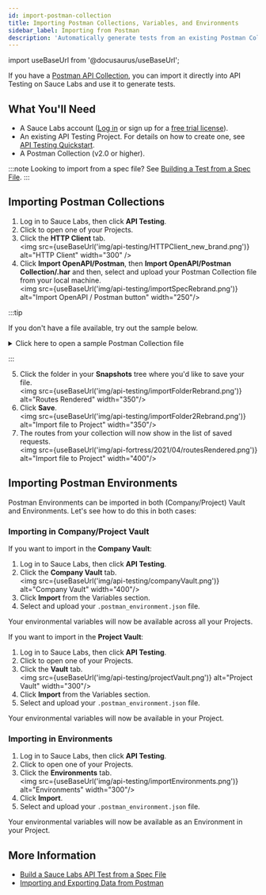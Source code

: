 ```yaml
---
id: import-postman-collection
title: Importing Postman Collections, Variables, and Environments
sidebar_label: Importing from Postman
description: 'Automatically generate tests from an existing Postman Collection.'
---
```


import useBaseUrl from '@docusaurus/useBaseUrl';

If you have a [Postman API Collection](https://www.postman.com/collection/), you can import it directly into API Testing on Sauce Labs and use it to generate tests.

## What You'll Need

- A Sauce Labs account ([Log in](https://accounts.saucelabs.com/am/XUI/#login/) or sign up for a [free trial license](https://saucelabs.com/sign-up)).
- An existing API Testing Project. For details on how to create one, see [API Testing Quickstart](/api-testing/quickstart/).
- A Postman Collection (v2.0 or higher).

:::note
Looking to import from a spec file? See [Building a Test from a Spec File](/api-testing/build-from-spec/).
:::

## Importing Postman Collections

1. Log in to Sauce Labs, then click **API Testing**.
2. Click to open one of your Projects.
3. Click the **HTTP Client** tab.<br/><img src={useBaseUrl('img/api-testing/HTTPClient_new_brand.png')} alt="HTTP Client" width="300" />
4. Click **Import OpenAPI/Postman**, then **Import OpenAPI/Postman Collection/.har** and then, select and upload your Postman Collection file from your local machine.<br/><img src={useBaseUrl('img/api-testing/importSpecRebrand.png')} alt="Import OpenAPI / Postman button" width="250"/>

:::tip

If you don't have a file available, try out the sample below.

<details><summary>Click here to open a sample Postman Collection file</summary>Copy the text below, paste the text into a text editor, then save that as a .json file.<br/><br/>

```json title="demo_postman_collection.json"
{
  "info": {
    "_postman_id": "901ae894-37d4-45c1-b1bc-bd6b31762bfe",
    "name": "demoapif",
    "description": "Call to the APIF demo API All Products Get.",
    "schema": "https://schema.getpostman.com/json/collection/v2.1.0/collection.json"
  },
  "item": [
    {
      "name": "product",
      "item": [
        {
          "name": "List All Products",
          "request": {
            "auth": {
              "type": "oauth2",
              "oauth2": [
                {
                  "key": "addTokenTo",
                  "value": "header",
                  "type": "string"
                }
              ]
            },
            "method": "GET",
            "header": [
              {
                "key": "Accept",
                "value": "application/json"
              },
              {
                "key": "key",
                "value": "ABC123",
                "type": "text"
              }
            ],
            "url": {
              "raw": "http://demoapi.apifortress.com/api/retail/product",
              "protocol": "http",
              "host": [
                "demoapi",
                "apifortress",
                "com"
              ],
              "path": [
                "api",
                "retail",
                "product"
              ]
            }
          },
          "response": []
        }
      ],
      "description": "Folder for product"
    }
  ]
}
```

</details>

:::

5. Click the folder in your **Snapshots** tree where you'd like to save your file.<br/><img src={useBaseUrl('img/api-testing/importFolderRebrand.png')} alt="Routes Rendered" width="350"/>
6. Click **Save**.<br/><img src={useBaseUrl('img/api-testing/importFolder2Rebrand.png')} alt="Import file to Project" width="350"/>
7. The routes from your collection will now show in the list of saved requests.<br/><img src={useBaseUrl('img/api-fortress/2021/04/routesRendered.png')} alt="Import file to Project" width="400"/>

## Importing Postman Environments

Postman Environments can be imported in both (Company/Project) Vault and Environments. Let's see how to do this in both cases:

### Importing in Company/Project Vault

If you want to import in the **Company Vault**:

1. Log in to Sauce Labs, then click **API Testing**.
1. Click the **Company Vault** tab.<br/><img src={useBaseUrl('img/api-testing/companyVault.png')} alt="Company Vault" width="400"/>
1. Click **Import** from the Variables section.
1. Select and upload your `.postman_environment.json` file.

Your environmental variables will now be available across all your Projects.

If you want to import in the **Project Vault**:

1. Log in to Sauce Labs, then click **API Testing**.
1. Click to open one of your Projects.
1. Click the **Vault** tab.<br/><img src={useBaseUrl('img/api-testing/projectVault.png')} alt="Project Vault" width="300"/>
1. Click **Import** from the Variables section.
1. Select and upload your `.postman_environment.json` file.

Your environmental variables will now be available in your Project.

### Importing in Environments

1. Log in to Sauce Labs, then click **API Testing**.
1. Click to open one of your Projects.
1. Click the **Environments** tab.<br/><img src={useBaseUrl('img/api-testing/importEnvironments.png')} alt="Environments" width="300"/>
1. Click **Import**.
1. Select and upload your `.postman_environment.json` file.

Your environmental variables will now be available as an Environment in your Project.

## More Information

- [Build a Sauce Labs API Test from a Spec File](/api-testing/build-from-spec)
- [Importing and Exporting Data from Postman](https://learning.postman.com/docs/getting-started/importing-and-exporting-data/#exporting-postman-data)

